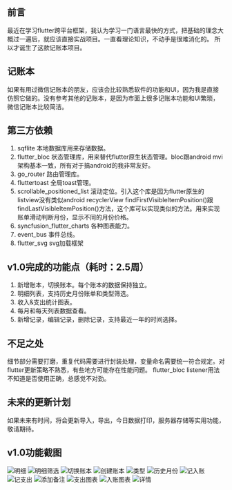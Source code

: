 ## 前言
最近在学习flutter跨平台框架，我认为学习一门语言最快的方式，把基础的理念大概过一遍后，就应该直接实战项目。一直看理论知识，不动手是很难消化的。
所以才诞生了这款记账本项目。
## 记账本
如果有用过微信记账本的朋友，应该会比较熟悉软件的功能和UI，因为我是直接仿照它做的。没有参考其他的记账本，是因为市面上很多记账本功能和UI繁琐，微信记账本比较简洁。
## 第三方依赖
1. sqflite  本地数据库用来存储数据。
2. flutter_bloc  状态管理库，用来替代flutter原生状态管理。bloc跟android mvi架构基本一致，所有对于搞android的我非常友好。
3. go_router  路由管理库。
4. fluttertoast  全局toast管理。
5. scrollable_positioned_list  滚动定位。引入这个库是因为flutter原生的listview没有类似android recyclerView findFirstVisibleItemPosition()跟findLastVisibleItemPosition()方法，这个库可以实现类似的方法。用来实现账单滑动判断月份，显示不同的月份价格。
6. syncfusion_flutter_charts  各种图表能力。
7. event_bus  事件总线。
8. flutter_svg  svg加载框架
## v1.0完成的功能点（耗时：2.5周）
1. 新增账本，切换账本。每个账本的数据保持独立。
2. 明细列表，支持历史月份账单和类型筛选。
3. 收入&支出统计图表。
4. 每月和每天列表数据查看。
5. 新增记录，编辑记录，删除记录，支持最近一年的时间选择。
## 不足之处
细节部分需要打磨，重复代码需要进行封装处理，变量命名需要统一符合规定。对flutter更新策略不熟悉，有些地方可能存在性能问题。 flutter_bloc listener用法不知道是否使用正确，总感觉不对劲。
## 未来的更新计划
如果未来有时间，将会更新导入，导出，今日数据打印，服务器存储等实用功能，敬请期待。
## v1.0功能截图
![明细](./example_images/明细.jpg)
![明细筛选](./example_images/明细筛选.jpg)
![切换账本](./example_images/切换账本.jpg)
![创建账本](./example_images/创建账本.jpg)
![类型](./example_images/类型.jpg)
![历史月份](./example_images/历史月份.jpg)
![记入账](./example_images/记入账.jpg)
![记支出](./example_images/记支出.jpg)
![添加备注](./example_images/添加备注.jpg)
![支出图表](./example_images/支出图表.jpg)
![入账图表](./example_images/入账图表.jpg)
![详情](./example_images/详情.jpg)
